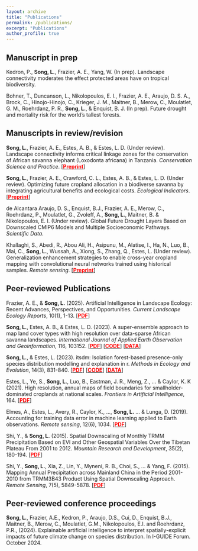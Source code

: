 ```yaml
---
layout: archive
title: "Publications"
permalink: /publications/
excerpt: "Publications"
author_profile: true
---
```


## Manuscript in prep

Kedron, P., **Song, L.**, Frazier, A. E., Yang, W. (In prep). Landscape connectivity moderates the effect protected areas have on tropical biodiversity.

Bohner, T., Duncanson, L., Nikolopoulos, E. I., Frazier, A. E., Araujo, D. S. A., Brock, C., Hinojo-Hinojo, C., Krieger, J. M., Maitner, B., Merow, C., Moulatlet, G. M., Roehrdanz, P. R., **Song, L.**, & Enquist, B. J. (In prep). Future drought and mortality risk for the world’s tallest forests.

## Manuscripts in review/revision

**Song, L.**, Frazier, A. E., Estes, A. B., & Estes, L. D. (Under review). Landscape connectivity informs critical linkage zones for the conservation of African savanna elephant (Loxodonta africana) in Tanzania. *Conservation Science and Practice*. [[<span style ="color:red">**Preprint**</span>](https://doi.org/10.31219/osf.io/wmg97)]

**Song, L.**, Frazier, A. E., Crawford, C. L., Estes, A. B., & Estes, L. D. (Under review). Optimizing future cropland allocation in a biodiverse savanna by integrating agricultural benefits and ecological costs. *Ecological Indicators*. [[<span style ="color:red">**Preprint**</span>](https://doi.org/10.31219/osf.io/4xnwb)]

de Alcantara Araujo, D. S., Enquist, B.J., Frazier, A. E., Merow, C., Roehrdanz, P., Moulatlet, G., Zvoleff, A., **Song, L.**, Maitner, B. & Nikolopoulos, E. I.  (Under review). Global Future Drought Layers Based on Downscaled CMIP6 Models and Multiple Socioeconomic Pathways. *Scientific Data*.

Khallaghi, S., Abedi, R., Abou Ali, H., Asipunu, M., Alatise, I., Ha, N., Luo, B., Mai, C., **Song, L.**, Wussah, A., Xiong, S., Zhang, Q., Estes, L. (Under review). Generalization enhancement strategies to enable cross-year cropland mapping with convolutional neural networks trained using historical samples. *Remote sensing*. [[<span style ="color:red">**Preprint**</span>](https://arxiv.org/abs/2408.06467)]


## Peer-reviewed Publications

Frazier, A. E., & **Song, L.** (2025). Artificial Intelligence in Landscape Ecology: Recent Advances, Perspectives, and Opportunities. *Current Landscape Ecology Reports*, 10(1), 1-13. [[<span style ="color:red">**PDF**</span>](https://doi.org/10.1007/s40823-024-00103-7)]

**Song, L.**, Estes, A. B., & Estes, L. D. (2023). A super-ensemble approach to map land cover types with high resolution over data-sparse African savanna landscapes. *International Journal of Applied Earth Observation and Geoinformation*, 116, 103152. [[<span style ="color:red">**PDF**</span>](https://doi.org/10.1016/j.jag.2022.103152)] [[<span style ="color:red">**CODE**</span>](https://github.com/LLeiSong/hrlcm)] [[<span style ="color:red">**DATA**</span>](https://osf.io/4qj36/)]

**Song, L.**, & Estes, L. (2023). itsdm: Isolation forest-based presence-only species distribution modelling and explanation in r. *Methods in Ecology and Evolution*, 14(3), 831-840. [[<span style ="color:red">**PDF**</span>](https://doi.org/10.1111/2041-210X.14067)] [[<span style ="color:red">**CODE**</span>](https://github.com/LLeiSong/itsdm)] [[<span style ="color:red">**DATA**</span>](https://osf.io/8mc4e/)]

Estes, L., Ye, S., **Song, L.**, Luo, B., Eastman, J. R., Meng, Z., ... & Caylor, K. K (2021). High resolution, annual maps of field boundaries for smallholder-dominated croplands at national scales. *Frontiers in Artificial Intelligence*, 164. [[<span style ="color:red">**PDF**</span>](https://doi.org/10.3389/frai.2021.744863)]

Elmes, A., Estes, L., Avery, R., Caylor, K., ..., **Song, L.** ... & Lunga, D. (2019). Accounting for training data error in machine learning applied to Earth observations. *Remote sensing*, 12(6), 1034. [[<span style ="color:red">**PDF**</span>](https://doi.org/10.3390/rs12061034)]

Shi, Y., & **Song, L.** (2015). Spatial Downscaling of Monthly TRMM Precipitation Based on EVI and Other Geospatial Variables Over the Tibetan Plateau From 2001 to 2012. *Mountain Research and Development*, 35(2), 180-194. [[<span style ="color:red">**PDF**</span>](https://doi.org/10.1659/MRD-JOURNAL-D-14-00119.1)]

Shi, Y., **Song, L.**, Xia, Z., Lin, Y., Myneni, R. B., Choi, S., ... & Yang, F. (2015). Mapping Annual Precipitation across Mainland China in the Period 2001-2010 from TRMM3B43 Product Using Spatial Downscaling Approach. *Remote Sensing*, 7(5), 5849-5878. [[<span style ="color:red">**PDF**</span>](https://doi.org/10.3390/rs70505849)]

## Peer-reviewed conference proceedings

**Song, L.**, Frazier, A.E., Kedron, P., Araujo, D.S., Cui, D., Enquist, B.J., Maitner, B., Merow, C., Moulatlet, G.M., Nikolopoulos, E.I. and Roehrdanz, P.R., (2024). Explainable artificial intelligence to interpret spatially-explicit impacts of future climate change on species distribution. In I-GUIDE Forum. October 2024.